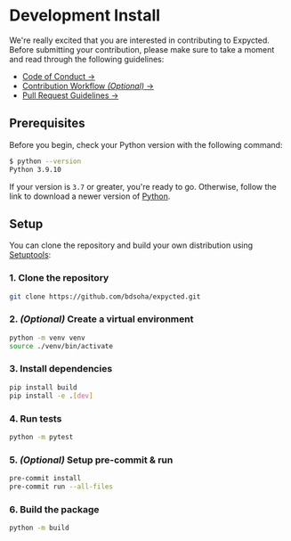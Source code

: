 # Development Install

We're really excited that you are interested in contributing to Expycted. Before submitting your contribution, please make sure to take a moment and read through the following guidelines:

- [Code of Conduct →](https://github.com/bdsoha/expycted/blob/master/.github/CODE_OF_CONDUCT.md)
- [Contribution Workflow *(Optional)* →](/get-involved/contribution-workflow)
- [Pull Request Guidelines →](/get-involved/pull-request-guidelines)

## Prerequisites

Before you begin, check your Python version with the following command:

```sh
$ python --version
Python 3.9.10
```

If your version is `3.7` or greater, you're ready to go.
Otherwise, follow the link to download a newer version of [Python](https://www.python.org/downloads/).

## Setup

You can clone the repository and build your own distribution using [Setuptools](https://setuptools.pypa.io/en/latest/):

### 1. Clone the repository

```sh
git clone https://github.com/bdsoha/expycted.git
```

### 2. *(Optional)* Create a virtual environment

```sh
python -m venv venv
source ./venv/bin/activate
```

### 3. Install dependencies

```sh
pip install build
pip install -e .[dev]
```

### 4. Run tests

```sh
python -m pytest
```

### 5. *(Optional)* Setup pre-commit & run

```sh
pre-commit install
pre-commit run --all-files
```

### 6. Build the package

```sh
python -m build
```
